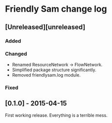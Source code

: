 # Friendly Sam change log

## [Unreleased][unreleased]
### Added

### Changed
- Renamed ResourceNetwork -> FlowNetwork.
- Simplified package structure significantly.
- Removed friendlysam.log module.


### Fixed


## [0.1.0] - 2015-04-15

First working release. Everything is a terrible mess.
